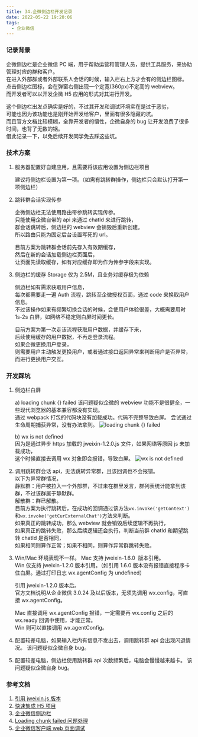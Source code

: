 ```yaml
---
title: 34.企微侧边栏开发记录
date: 2022-05-22 19:20:06
tags:
  - 企业微信
---
```


### 记录背景

企微侧边栏是企业微信 PC 端，用于帮助运营和管理人员，提供工具服务，来协助管理对应的群和客户。  
在进入外部群或者外部联系人会话的时候，输入栏右上方才会有的侧边栏图标。  
点击侧边栏图标，会在弹窗右侧出现一个定宽(360px)不定高的 webview。  
而开发者可以以开发企微 H5 应用的形式对其进行开发。

这个侧边栏出发点确实是好的，不过其开发和调试环境实在是过于恶劣，  
可能也因为该功能也是刚开始开发给客户，里面有很多隐藏的坑。  
而且官方文档比较模糊，全靠开发者的悟性，企微自身的 bug 让开发浪费了很多时间，也背了无数的锅。  
借此记录一下，以免后续开发同学免去踩这些坑。

<!-- more -->

### 技术方案

1. 服务器配置好自建应用，且需要将该应用设置为侧边栏项目

   建议将侧边栏设置为第一项。（如需有跳转群操作，侧边栏只会默认打开第一项侧边栏）

2. 跳转群会话实现传参

   企微侧边栏无法使用路由带参跳转实现传参。  
   只能使用企微自带的 api 来通过 chatId 来进行跳转，  
   群会话跳转后，侧边栏的 webview 会销毁后重新创建。  
   所以路由只能为固定后台设置写死的 url。

   目前方案为跳转群会话前先存入有效期缓存，  
   然后在新的会话加载侧边栏页面后，  
   让页面先读取缓存，如有对应缓存即为作为传参字段来实现。

3. 侧边栏的缓存 Storage 仅为 2.5M，且业务对缓存极为依赖

   侧边栏如有需求获取用户信息，  
   每次都需要走一遍 Auth 流程，跳转至企微授权页面，通过 code 来换取用户信息。  
   不过该操作如果有频繁切换会话的时候，会使用户体验很差，大概需要用时 1s-2s 白屏，如网络不稳定则白屏时间更长。

   目前方案为第一次走该流程获取用户数据，并缓存下来，  
   后续使用缓存的用户数据，不再走登录流程。  
   如果企微更换用户登录，  
   则需要用户主动触发更换用户，或者通过接口返回异常来判断用户是否异常，而进行更换用户交互。

### 开发踩坑

1. 侧边栏白屏

   a) loading chunk {} failed
   该问题疑似企微的 webview 功能不是很健全，一些现代浏览器的基本兼容都没有实现。  
   通过 webpack 打包的代码块没有加载成功。代码不完整导致白屏。
   尝试通过生命周期捕获异常，没有办法拿到。
   ![loading chunk {} failed](../../../../images/image_34_1.jpeg)

   b) wx is not defined  
   因为是通过异步 https 加载的 jweixin-1.2.0.js 文件，如果网络等原因 js 未加载成功，  
   这个时候直接去调用 wx 对象即会报错，导致白屏。
   ![wx is not defined](../../../../images/image_34_2.jpg)

2. 调用跳转群会话 api，无法跳转异常群，且该回调也不会报错。  
   以下为异常群情况，  
   静默群：用户被拉入一个外部群，不过未在群里发言，群列表统计能拿到该群，不过该群属于静默群。  
   解散群：群已解散。  
   目前方案为执行跳转后，在成功的回调通过该方法`wx.invoke('getContext')`和`wx.invoke('getCurExternalChat')`方法来判断。  
   如果真正的跳转成功，那么 webview 就会销毁后续逻辑不再执行，  
   如果真正的跳转失败，那么后续逻辑还会执行，判断当前群 chatId 和期望跳转 chatId 是否相同，  
   如果相同则算作正常；如果不相同，则算作异常群跳转失败。

3. Win/Mac 环境表现不一样。
   Mac 支持 jweixin-1.6.0  版本引用。  
   Win 仅支持 jweixin-1.2.0 版本引用。（如引用 1.6.0 版本没有报错直接程序卡住白屏。通过打印日志 wx.agentConfig 为 undefined）

   引用 jweixin-1.2.0 版本后。  
   官方文档说明从企业微信 3.0.24 及以后版本，无须先调用 wx.config，可直接 wx.agentConfig。

   Mac 直接调用 wx.agentConfig 报错，一定需要再 wx.config 之后的 wx.ready 回调中使用，才能正常。  
   Win 则可以直接调用 wx.agentConfig。

4. 配置较差电脑，如果输入栏内有信息不发出去，调用跳转群 api 会出现闪退情况。
   该问题疑似企微自身 bug。

5. 配置较差电脑，侧边栏使用跳转群 api 次数频繁后，电脑会慢慢越来越卡。
   该问题疑似企微自身 bug。

### 参考文档

1. [引用 jweixin.js 版本](https://developer.work.weixin.qq.com/document/path/90514)
2. [快速集成 H5 项目](https://developer.work.weixin.qq.com/tutorial/h5-application/1)
3. [企业微信侧边栏](https://zhuanlan.zhihu.com/p/465436686)
4. [Loading chunk failed 问题处理](https://blog.csdn.net/hu_baobao/article/details/109120687)
5. [企业微信客户端 web 页面调试](https://blog.csdn.net/u014505277/article/details/119181385)
